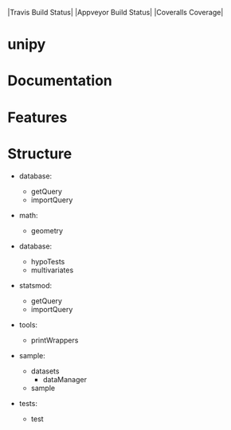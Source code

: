 |Travis Build Status| |Appveyor Build Status| |Coveralls Coverage|

unipy
=====


Documentation
=============



Features
========


Structure
=========

* database:

  - getQuery
  - importQuery

* math:

  - geometry
 
* database:

  - hypoTests
  - multivariates
 
* statsmod:

  - getQuery
  - importQuery
  
* tools:

  - printWrappers

* sample:

  * datasets
    - dataManager
  - sample
  
* tests:

  - test

